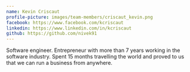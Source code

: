 ```yaml
---
name: Kevin Criscaut
profile-picture: images/team-members/criscaut_kevin.png
facebook: https://www.facebook.com/kcriscaut
linkedin: https://www.linkedin.com/in/kcriscaut
github: https://github.com/nivek91
---
```


Software engineer. Entrepreneur with more than 7 years working in the software industry. Spent 15 months travelling the world and proved to us that we can run a business from anywhere.

